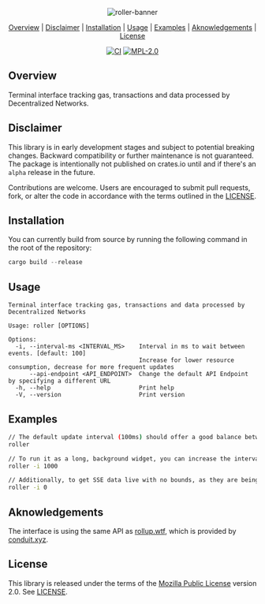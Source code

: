 
    
<div align="center">
    
![roller-banner](https://github.com/wavefnx/roller/assets/157986149/4b235f87-ede1-4512-80eb-76c7a61814d5)
</div>

<div align="center"> 
    
[Overview](#Overview) | [Disclaimer](#Disclaimer)  | [Installation](#Installation) | [Usage](#Usage) | [Examples](#Examples) | [Aknowledgements](#Aknowledgements) | [License](#License)
</div>


<div align="center">
    
[![CI](https://img.shields.io/github/actions/workflow/status/wavefnx/roller/ci.yml?style=flat-square&label=CI&labelColor=%23343940&color=%2340C057)](https://github.com/wavefnx/roller/actions/workflows/ci.yml)
[![MPL-2.0](https://img.shields.io/github/license/wavefnx/roller?style=flat-square&color=blue&label=)](LICENSE) 
</div>

## Overview
Terminal interface tracking gas, transactions and data processed by Decentralized Networks. 


## Disclaimer
This library is in early development stages and subject to potential breaking changes.
Backward compatibility or further maintenance is not guaranteed. The package is intentionally not published on crates.io until and if there's an `alpha` release in the future.

Contributions are welcome. Users are encouraged to submit pull requests, fork, or alter the code in accordance with the terms outlined in the [LICENSE](LICENSE).


## Installation
You can currently build from source by running the following command in the root of the repository:
```rust
cargo build --release
```

## Usage
```
Terminal interface tracking gas, transactions and data processed by Decentralized Networks

Usage: roller [OPTIONS]

Options:
  -i, --interval-ms <INTERVAL_MS>    Interval in ms to wait between events. [default: 100]
                                     Increase for lower resource consumption, decrease for more frequent updates
      --api-endpoint <API_ENDPOINT>  Change the default API Endpoint by specifying a different URL
  -h, --help                         Print help
  -V, --version                      Print version
```

## Examples

```sh
// The default update interval (100ms) should offer a good balance between low resource consumption and updated data.
roller

// To run it as a long, background widget, you can increase the interval to 500ms, 1s or more.
roller -i 1000

// Additionally, to get SSE data live with no bounds, as they are being produced by the SSE API:
roller -i 0
```

## Aknowledgements
The interface is using the same API as [rollup.wtf](https://rollup.wtf), which is provided by [conduit.xyz](https://conduit.xyz).

## License
This library is released under the terms of the [Mozilla Public License](https://www.mozilla.org/en-US/MPL/) version 2.0. See [LICENSE](LICENSE).

